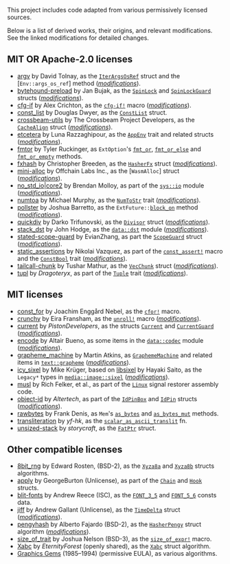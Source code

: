 This project includes code adapted from various permissively licensed sources.

Below is a list of derived works, their origins, and relevant modifications.
See the linked modifications for detailed changes.

## MIT OR Apache-2.0 licenses

- <i id="argv"></i>[argv] by David Tolnay,
  as the [`IterArgsOsRef`] struct and the [`Env::args_os_ref`] method ([*modifications*][M_argv]).
- <i id="bytehound-preload"></i>[bytehound-preload] by Jan Bujak,
  as the [`SpinLock`] and [`SpinLockGuard`] structs ([*modifications*][M_bytehound-preload]).
- <i id="cfg-if"></i>[cfg-if] by Alex Crichton,
  as the [`cfg-if!`] macro ([*modifications*][M_cfg-if]).
- <i id="const_list"></i>[const_list] by Douglas Dwyer,
  as the [`ConstList`] struct.
- <i id="crossbeam-utils"></i>[crossbeam-utils] by The Crossbeam Project Developers,
  as the [`CacheAlign`] struct ([*modifications*][M_crossbeam-utils]).
- <i id="etcetera"></i>[etcetera] by Luna Razzaghipour,
  as the [`AppEnv`] trait and related structs ([*modifications*][M_etcetera]).
- <i id="fmtor"></i>[fmtor] by Tyler Ruckinger,
  as `ExtOption`'s [`fmt_or`], [`fmt_or_else`] and [`fmt_or_empty`] methods.
- <i id="fxhash"></i>[fxhash] by Christopher Breeden,
  as the [`HasherFx`] struct ([*modifications*][M_fxhash]).
- <i id="mini-alloc"></i>[mini-alloc] by Offchain Labs Inc.,
  as the [`WasmAlloc`] struct ([*modifications*][M_mini-alloc]).
- <i id="no_std_io"></i>[no_std_io]|[core2] by Brendan Molloy,
  as part of the [`sys::io`] module ([*modifications*][M_no_std_io]).
- <i id="numtoa"></i>[numtoa] by Michael Murphy,
  as the [`NumToStr`] trait ([*modifications*][M_numtoa]).
- <i id="pollster"></i>[pollster] by Joshua Barretto,
  as the `ExtFuture::`[`block_on`] method ([*modifications*][M_pollster]).
- <i id="quickdiv"></i>[quickdiv] by Darko Trifunovski,
  as the [`Divisor`] struct ([*modifications*][M_quickdiv]).
- <i id="stack_dst"></i>[stack_dst] by John Hodge,
  as the [`data::dst`] module ([*modifications*][M_stack_dst]).
- <i id="stated-scope-guard"></i>[stated-scope-guard] by EvianZhang,
  as part the [`ScopeGuard`] struct ([*modifications*][M_stated-scope-guard]).
- <i id="static_assertions"></i>[static_assertions] by Nikolai Vazquez,
  as part of the [`const_assert!`] macro and the [`ConstBool`] trait
  ([*modifications*][M_static_assertions]).
- <i id="tailcall-chunk"></i>[tailcall-chunk] by Tushar Mathur,
  as the [`VecChunk`] struct ([*modifications*][M_tailcall-chunk]).
- <i id="tupl"></i>[tupl] by *Dragoteryx*,
  as part of the [`Tuple`] trait ([*modifications*][M_tupl]).

[argv]: https://crates.io/crates/argv/0.1.13
  [M_argv]: https://github.com/andamira/devela/blob/main/src/_info/vendored/argv.md
  [`IterArgsOsRef`]: https://andamira.github.io/devela/latest/devela/sys/env/struct.IterArgsOsRef.html
  [`Env`]: https://andamira.github.io/devela/latest/devela/sys/env/struct.Env.html#method.args_os_ref
[bytehound-preload]: https://github.com/koute/bytehound/blob/77ea03c7ed90ad4f176c316cd837a77bc09aa6f3/preload/src/spin_lock.rs
  [M_bytehound-preload]: https://github.com/andamira/devela/blob/main/src/_info/vendored/bytehound-preload.md
  [`SpinLock`]: https://andamira.github.io/devela/latest/devela/work/sync/struct.SpinLock.html
  [`SpinLockGuard`]: https://andamira.github.io/devela/latest/devela/work/sync/struct.SpinLockGuard.html
[cfg-if]: https://crates.io/crates/cfg-if/1.0.1
  [M_cfg-if]: https://github.com/andamira/devela/blob/main/src/_info/vendored/cfg-if.md
  [`cfg-if!`]: https://andamira.github.io/devela/latest/devela/code/util/macro.cfg_if.html
[const_list]: https://crates.io/crates/const_list/0.1.0
  [`ConstList`]: https://andamira.github.io/devela/latest/devela/data/list/struct.ConstList.html
[crossbeam-utils]: https://crates.io/crates/crossbeam-utils/0.8.21
  [M_crossbeam-utils]: https://github.com/andamira/devela/blob/main/src/_info/vendored/crossbeam-utils.md
  [`CacheAlign`]: https://andamira.github.io/devela/latest/devela/sys/mem/struct.CacheAlign.html
[etcetera]: https://crates.io/crates/etcetera/0.8.0
  [M_etcetera]: https://github.com/andamira/devela/blob/main/src/_info/vendored/etcetera.md
  [`AppEnv`]: https://andamira.github.io/devela/latest/devela/sys/env/trait.AppEnv.html
[fmtor]: https://crates.io/crates/fmtor/0.1.2
  [`fmt_or`]: https://andamira.github.io/devela/latest/devela/code/util/result/trait.ExtOption.html#tymethod.fmt_or
  [`fmt_or_else`]: https://andamira.github.io/devela/latest/devela/code/util/result/trait.ExtOption.html#tymethod.fmt_or_else
  [`fmt_or_empty`]: https://andamira.github.io/devela/latest/devela/code/util/result/trait.ExtOption.html#tymethod.fmt_or_empty
[fxhash]: https://crates.io/crates/fxhash/0.2.1
  [M_fxhash]: https://github.com/andamira/devela/blob/main/src/_info/vendored/fxhash.md
  [`HasherFx`]: https://andamira.github.io/devela/latest/devela/data/codec/hash/struct.HasherFx.html
[mini-alloc]: https://crates.io/crates/mini-alloc/0.9.0
  [M_mini-alloc]: https://github.com/andamira/devela/blob/main/src/_info/vendored/mini-alloc.md
[no_std_io]: https://crates.io/crates/no_std_io/0.6.0
[core2]: https://crates.io/crates/core2/0.4.0
  [M_no_std_io]: https://github.com/andamira/devela/blob/main/src/_info/vendored/no_std_io.md
  [`sys::io`]: https://andamira.github.io/devela/latest/devela/sys/io/
[numtoa]: https://crates.io/crates/numtoa/0.2.4
  [M_numtoa]: https://github.com/andamira/devela/blob/main/src/_info/vendored/numtoa.md
  [`NumToStr`]: https://andamira.github.io/devela/latest/devela/text/fmt/trait.NumToStr.html
[pollster]: https://crates.io/crates/pollster/0.3.0
  [M_pollster]: https://github.com/andamira/devela/blob/main/src/_info/vendored/pollster.md
  [`block_on`]: https://andamira.github.io/devela/latest/devela/work/future/trait.ExtFuture.html#method.block_on
[quickdiv]: https://crates.io/crates/quickdiv/0.1.1
  [M_quickdiv]: https://github.com/andamira/devela/blob/main/src/_info/vendored/quickdiv.md
  [`Divisor`]: https://andamira.github.io/devela/latest/devela/num/struct.Divisor.html
[stack_dst]: https://crates.io/crates/stack_dst/0.8.1
  [M_stack_dst]: https://github.com/andamira/devela/blob/main/src/_info/vendored/stack_dst.md
  [`data::dst`]: https://andamira.github.io/devela/latest/devela/data/dst/index.html
[stated-scope-guard]: https://crates.io/crates/stated-scope-guard/0.1.0
  [M_stated-scope-guard]: https://github.com/andamira/devela/blob/main/src/_info/vendored/stated-scope-guard.md
  [`ScopeGuard`]: https://andamira.github.io/devela/latest/devela/code/struct.ScopeGuard.html
[static_assertions]: https://crates.io/crates/static_assertions/1.1.0
  [M_static_assertions]: https://github.com/andamira/devela/blob/main/src/_info/vendored/static_assertions.md
  [`const_assert!`]: https://andamira.github.io/devela/latest/devela/code/util/macro.const_assert.html
  [`ConstBool`]: https://andamira.github.io/devela/latest/devela/num/logic/trait.ConstBool.html
[tailcall-chunk]: https://crates.io/crates/tailcall-chunk/0.3.1
  [M_tailcall-chunk]: https://github.com/andamira/devela/blob/main/src/_info/vendored/tailcall-chunk.md
  [`VecChunk`]: https://andamira.github.io/devela/latest/devela/data/list/array/struct.VecChunk.html
[tupl]: https://crates.io/crates/tupl/0.4.0
  [M_tupl]: https://github.com/andamira/devela/blob/main/src/_info/vendored/tupl.md
  [`Tuple`]: https://andamira.github.io/devela/latest/devela/data/list/tuple/trait.Tuple.html

## MIT licenses
- <i id="const_for"></i>[const_for] by Joachim Enggård Nebel,
  as the [`cfor!`] macro.
- <i id="crunchy"></i>[crunchy] by Eira Fransham,
  as the [`unroll!`] macro ([*modifications*][M_crunchy]).
- <i id="current"></i>[current] by *PistonDevelopers*,
  as the structs [`Current`] and [`CurrentGuard`] ([*modifications*][M_current]).
- <i id="encode"></i>[encode] by Altair Bueno,
  as some items in the [`data::codec`] module ([*modifications*][M_encode]).
- <i id="grapheme_machine"></i>[grapheme_machine] by Martin Atkins,
  as [`GraphemeMachine`] and related items in [`text::grapheme`] ([*modifications*][M_grapheme_machine]).
- <i id="icy_sixel"></i>[icy_sixel] by Mike Krüger, based on [libsixel] by Hayaki Saito,
  as the `Legacy*` types in [`media::image::sixel`] ([*modifications*][M_icy_sixel]).
- <i id="musl"></i>[musl] by Rich Felker, et al.,
  as part of the [`Linux`] signal restorer assembly code.
- <i id="object-id"></i>[object-id] by *Altertech*,
  as part of the [`IdPinBox`] and [`IdPin`] structs ([*modifications*][M_object-id]).
- <i id="rawbytes"></i>[rawbytes] by Frank Denis,
  as `Mem`'s [`as_bytes`] and [`as_bytes_mut`] methods.
- <i id="transliteration"></i>[transliteration] by *yf-hk*,
  as the [`scalar_as_ascii_translit`] fn.
- <i id="unsized-stack"></i>[unsized-stack] by *storycraft*,
  as the [`FatPtr`] struct.

[const_for]: https://crates.io/crates/const_for/0.1.4
  [`cfor!`]: https://andamira.github.io/devela/latest/devela/code/util/macro.cfor.html
[crunchy]: https://crates.io/crates/crunchy/0.2.3
  [M_crunchy]: https://github.com/andamira/devela/blob/main/src/_info/vendored/crunchy.md
  [`unroll!`]: https://andamira.github.io/devela/latest/devela/code/util/macro.unroll.html
[current]: https://crates.io/crates/current/0.1.2
  [M_current]: https://github.com/andamira/devela/blob/main/src/_info/vendored/current.md
  [`Current`]: https://andamira.github.io/devela/latest/devela/sys/mem/struct.Current.html
  [`CurrentGuard`]: https://andamira.github.io/devela/latest/devela/sys/mem/struct.CurrentGuard.html
[encode]: https://crates.io/crates/encode/0.1.2
  [M_encode]: https://github.com/andamira/devela/blob/main/src/_info/vendored/encode.md
  [`data::codec`]: https://andamira.github.io/devela/latest/devela/data/codec/
[grapheme_machine]: https://crates.io/crates/grapheme_machine/0.2.0
  [M_grapheme_machine]: https://github.com/andamira/devela/blob/main/src/_info/vendored/grapheme_machine.md
  [`GraphemeMachine`]: https://andamira.github.io/devela/latest/devela/text/grapheme/struct.GraphemeMachine.html
  [`text::grapheme`]: https://andamira.github.io/devela/latest/devela/text/grapheme/
[icy_sixel]: https://crates.io/crates/icy_sixel/0.1.3
[libsixel]: https://github.com/saitoha/libsixel
  [M_icy_sixel]: https://github.com/andamira/devela/blob/main/src/_info/vendored/icy_sixel.md
  [`media::image::sixel`]: https://andamira.github.io/devela/latest/devela/media/image/sixel
[musl]: https://git.musl-libc.org/cgit/musl/tag/?h=v1.2.5
  [`Linux`]: https://andamira.github.io/devela/latest/devela/os/linux/struct.Linux.html
[object-id]: https://crates.io/crates/object-id/0.1.4
  [M_object-id]: https://github.com/andamira/devela/blob/main/src/_info/vendored/object-id.md
  [`IdPin`]: https://andamira.github.io/devela/latest/devela/data/uid/struct.IdPin.html
  [`IdPinBox`]: https://andamira.github.io/devela/latest/devela/data/uid/struct.IdPinBox.html
[rawbytes]: https://crates.io/crates/rawbytes/1.0.0
  [`as_bytes`]: https://andamira.github.io/devela/latest/devela/sys/mem/struct.Mem.html#method.as_bytes
  [`as_bytes_mut`]: https://andamira.github.io/devela/latest/devela/sys/mem/struct.Mem.html#method.as_bytes_mut
[transliteration]: https://github.com/yf-hk/transliteration
  [`scalar_as_ascii_translit`]: https://andamira.github.io/devela/latest/devela/text/char/fn.scalar_as_ascii_translit.html
[unsized-stack]: https://crates.io/crates/unsized-stack/0.2.0
  [`FatPtr`]: https://andamira.github.io/devela/latest/devela/sys/mem/struct.FatPtr.html

## Other compatible licenses
- <i id="8bit_rng"></i>[8bit_rng] by Edward Rosten, (BSD-2),
  as the [`Xyza8a`] and [`Xyza8b`] structs algorithms.
- <i id="apply"></i>[apply] by GeorgeBurton (Unlicense),
  as part of the [`Chain`] and [`Hook`] structs.
- <i id="blit-fonts"></i>[blit-fonts] by Andrew Reece (ISC),
  as the [`FONT_3_5`] and [`FONT_5_6`] consts data<!-- ([*modifications*][M_blit-fonts]) -->.
- <i id="jiff"></i>[jiff] by Andrew Gallant (Unlicense),
  as the [`TimeDelta`] struct ([*modifications*][M_jiff]).
- <i id="pengyhash"></i>[pengyhash] by Alberto Fajardo (BSD-2),
  as the [`HasherPengy`] struct algorithm ([*modifications*][M_pengyhash]).
- <i id="size_of_trait"></i>[size_of_trait] by Joshua Nelson (BSD-3),
  as the [`size_of_expr!`] macro.
- <i id="Xabc"></i>[Xabc] by *EternityForest* (openly shared),
  as the [`Xabc`] struct algorithm.
- <i id="GraphicGems"></i>[Graphics Gems] (1985–1994) (permissive EULA),
  as various algorithms.

[8bit_rng]: https://github.com/edrosten/8bit_rng
  [`Xyza8a`]: https://andamira.github.io/devela/latest/devela/num/rand/struct.Xyza8a.html
  [`Xyza8b`]: https://andamira.github.io/devela/latest/devela/num/rand/struct.Xyza8b.html
[agg]: https://crates.io/crates/agg/0.1.0
[apply]: https://crates.io/crates/apply/0.3.0
  [`Chain`]: https://andamira.github.io/devela/latest/devela/code/result/trait.Chain.html
  [`Hook`]: https://andamira.github.io/devela/latest/devela/code/result/trait.Hook.html
[blit-fonts]: https://github.com/azmr/blit-fonts
  <!-- [M_blit-fonts]: https://github.com/andamira/devela/blob/main/src/media/font/bitmap/MODS_BLIT.md -->
  [`FONT_3_5`]: https://andamira.github.io/devela/latest/devela/media/font/const.FONT_3_5.html
  [`FONT_5_6`]: https://andamira.github.io/devela/latest/devela/media/font/const.FONT_5_6.html
[jiff]: https://crates.io/crates/jiff/0.2.1
  [M_jiff]: https://github.com/andamira/devela/blob/main/src/_info/vendored/jiff.md
  [`TimeDelta`]: https://andamira.github.io/devela/latest/devela/phys/time/struct.TimeDelta.html
[pengyhash]: https://github.com/tinypeng/pengyhash/blob/70a23e40a2be2e784a68078213b7675055f21949/pengyhash.c
  [M_pengyhash]: https://github.com/andamira/devela/blob/main/src/_info/vendored/pengy.md
  [`HasherPengy`]: https://andamira.github.io/devela/latest/devela/data/codec/hash/struct.HasherPengy.html
[size_of_trait]: https://crates.io/crates/size-of-trait/1.1.3
  [`size_of_expr!`]: https://andamira.github.io/devela/latest/devela/sys/mem/macro.size_of_expr.html
[Xabc]: https://web.archive.org/web/20140328221846/https://www.electro-tech-online.com/threads/ultra-fast-pseudorandom-number-generator-for-8-bit.124249/
  [`Xabc`]: https://andamira.github.io/devela/latest/devela/num/rand/struct.Xabc.html
[Graphics Gems]: https://www.realtimerendering.com/resources/GraphicsGems/

<!-- WIPZONE -->
<!-- - <i id="agg"></i>[agg] by Brian Savage, (BSD-2), (TODO WIP) -->
<!--   as the [`Pixels`], [`Raster`] and [`Render`] structs. -->
<!-- - [bdf] by *meh* (WTFPL) as part of the [`Bdf`] struct. -->
